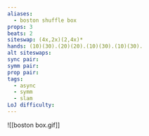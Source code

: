 ```yaml
---
aliases:
  - boston shuffle box
props: 3
beats: 2
siteswap: (4x,2x)(2,4x)*
hands: (10)(30).(20)(20).(10)(30).(10)(30).
alt siteswaps: 
sync pair: 
symm pair: 
prop pair: 
tags:
  - async
  - symm
  - slam
LoJ difficulty:
---
```

![[boston box.gif]]
